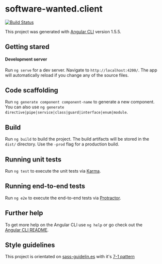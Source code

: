 # software-wanted.client

[![Build Status](https://travis-ci.org/Sh4bbY/sw-client.svg?branch=master)](https://travis-ci.org/Sh4bbY/sw-client)

This project was generated with [Angular CLI](https://github.com/angular/angular-cli) version 1.5.5.

## Getting stared

#### Development server

Run `ng serve` for a dev server. Navigate to `http://localhost:4200/`. The app will automatically reload if you change any of the source files.

## Code scaffolding

Run `ng generate component component-name` to generate a new component. You can also use `ng generate directive|pipe|service|class|guard|interface|enum|module`.

## Build

Run `ng build` to build the project. The build artifacts will be stored in the `dist/` directory. Use the `-prod` flag for a production build.

## Running unit tests

Run `ng test` to execute the unit tests via [Karma](https://karma-runner.github.io).

## Running end-to-end tests

Run `ng e2e` to execute the end-to-end tests via [Protractor](http://www.protractortest.org/).

## Further help

To get more help on the Angular CLI use `ng help` or go check out the [Angular CLI README](https://github.com/angular/angular-cli/blob/master/README.md).

## Style guidelines

This project is orientated on [sass-guidelin.es](https://sass-guidelin.es/) with it's [7-1 pattern](https://sass-guidelin.es/#the-7-1-pattern)
